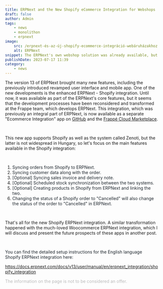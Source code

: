 ```yaml
---
title: ERPNext and the New Shopify eCommerce Integration for Webshops
draft: false
author: Admin
tags:
    - news
    - monolithon
    - erpnext
image:
    src: /erpnext-és-az-új-shopify-ecommerce-integráció-webáruházakhoz.png
    alt: ERPNext
snippet: The ERPNext's own webshop solution was already available, but now the Shopify integration has reached a new level.
publishDate: 2023-07-17 11:39
category:
    - news
---
```


<p>The version 13 of ERPNext brought many new features, including the previously introduced revamped user interface and mobile app. One of the new developments is the enhanced ERPNext - Shopify integration. Until now, it was available as part of the ERPNext's core features, but it seems that the development processes have been reconsidered and transformed at the Frappe team, which develops ERPNext. This integration, which was previously an integral part of ERPNext, is now available as a separate "Ecommerce Integration" app on <a href="https://github.com/frappe/ecommerce_integrations" rel="noopener noreferrer">GitHub</a> and the <a href="https://frappecloud.com/marketplace/apps/ecommerce-integrations" rel="noopener noreferrer">Frappé Cloud Marketplace</a>.</p><p><br></p><p>This new app supports Shopify as well as the system called Zenoti, but the latter is not widespread in Hungary, so let's focus on the main features available in the Shopify integration:</p><p><br></p><ol><li data-list="bullet"><span class="ql-ui" contenteditable="false"></span><span style="color: rgb(31, 39, 46);">Syncing orders from Shopify to ERPNext.</span></li><li data-list="bullet"><span class="ql-ui" contenteditable="false"></span><span style="color: rgb(31, 39, 46);">Syncing customer data along with the order.</span></li><li data-list="bullet"><span class="ql-ui" contenteditable="false"></span><span style="color: rgb(31, 39, 46);">[Optional] Syncing sales invoice and delivery note.</span></li><li data-list="bullet"><span class="ql-ui" contenteditable="false"></span><span style="color: rgb(31, 39, 46);">[Optional] Scheduled stock synchronization between the two systems.</span></li><li data-list="bullet"><span class="ql-ui" contenteditable="false"></span><span style="color: rgb(31, 39, 46);">[Optional] Creating products in Shopify from ERPNext and linking the two.</span></li><li data-list="bullet"><span class="ql-ui" contenteditable="false"></span><span style="color: rgb(31, 39, 46);">Changing the status of a Shopify order to "Cancelled" will also change the status of the order to "Cancelled" in ERPNext.</span></li></ol><p><br></p><p>That's all for the new Shopify ERPNext integration. A similar transformation happened with the much-loved Woocommerce ERPNext integration, which I will discuss and present the future prospects of these apps in another post.</p><p><br></p><p><span style="color: rgb(31, 39, 46);">You can find the detailed setup instructions for the English language Shopify ERPNext integration here:</span></p><p><a href="https://docs.erpnext.com/docs/v13/user/manual/en/erpnext_integration/shopify_integration" rel="noopener noreferrer">https://docs.erpnext.com/docs/v13/user/manual/en/erpnext_integration/shopify_integration</a></p>
<p><span style="color: rgb(187, 187, 187);">The information on the page is not to be considered an offer.</span></p>
